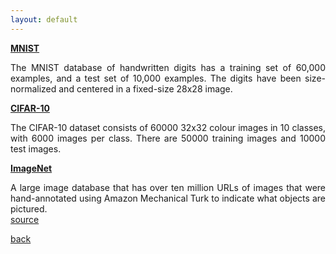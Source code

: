 ```yaml
---
layout: default
---
```


<strong><a href="http://yann.lecun.com/exdb/mnist/"> MNIST </a></strong>
<p align="justify">
The MNIST database of handwritten digits has a training set of 60,000 examples, and a test set of 10,000 examples.
The digits have been size-normalized and centered in a fixed-size 28x28 image.<br />
</p>

<strong><a href="https://www.cs.toronto.edu/~kriz/cifar.html"> CIFAR-10 </a></strong>
<p align="justify">
The CIFAR-10 dataset consists of 60000 32x32 colour images in 10 classes, with 6000 images per class.
There are 50000 training images and 10000 test images.<br />
</p>

<strong><a href="http://www.image-net.org/"> ImageNet </a></strong>
<p align="justify">
A large image database that has over ten million URLs of images that were hand-annotated using Amazon Mechanical Turk to indicate what objects are pictured.<br />
<a href="https://en.wikipedia.org/wiki/ImageNet"> source </a>
</p>

[back](cheat_sheet)

